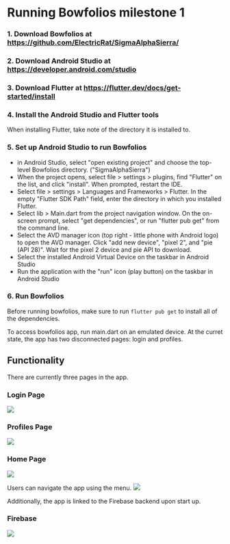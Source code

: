 # Running Bowfolios milestone 1

### 1. Download Bowfolios at https://github.com/ElectricRat/SigmaAlphaSierra/

### 2. Download Android Studio at https://developer.android.com/studio

### 3. Download Flutter at https://flutter.dev/docs/get-started/install

### 4. Install the Android Studio and Flutter tools

When installing Flutter, take note of the directory it is installed to.

### 5. Set up Android Studio to run Bowfolios

 - in Android Studio, select "open existing project" and choose the top-level Bowfolios directory. ("SigmaAlphaSierra")
 - When the project opens, select file > settings > plugins, find "Flutter" on the list, and click "install". When prompted, restart the IDE.
 - Select file > settings > Languages and Frameworks > Flutter. In the empty "Flutter SDK Path" field, enter the directory in which you installed Flutter.
 - Select lib > Main.dart from the project navigation window. On the on-screen prompt, select "get dependencies", or run "flutter pub get" from the command line.
 - Select the AVD manager icon (top right - little phone with Android logo) to open the AVD manager. Click "add new device", "pixel 2", and "pie (API 28)". Wait for the pixel 2 device and pie API to download.
 - Select the installed Android Virtual Device on the taskbar in Android Studio
 - Run the application with the "run" icon (play button) on the taskbar in Android Studio

### 6. Run Bowfolios

Before running bowfolios, make sure to run `flutter pub get` to install all
of the dependencies.

To access bowfolios app, run main.dart on an emulated device. At the curret state,
the app has two disconnected pages: login and profiles.

## Functionality

There are currently three pages in the app.

### Login Page
![](images/login.png)

### Profiles Page
![](images/profiles.png)

### Home Page
![](images/bio.png)

Users can navigate the app using the menu.
![](images/menu.png)

Additionally, the app is linked to the Firebase backend upon start up.

### Firebase
![](images/firebase.png)
